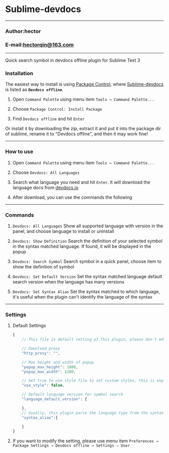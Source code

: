 Sublime-devdocs
===========================
****
### Author:hector
### E-mail:hectorqin@163.com
****

Quick search symbol in devdocs offline plugin for Sublime Text 3


### Installation

The easiest way to install is using [Package Control][pc], where [Sublime-devdocs][theme] is listed as **`Devdocs offline`**.

1. Open `Command Palette` using menu item `Tools → Command Palette...`

2. Choose `Package Control: Install Package`

3. Find `Devdocs offline` and hit `Enter`

Or install it by downloading the zip, extract it and put it into the package dir of sublime, rename it to "Devdocs offline", and then it may work fine!

***

### How to use

1. Open `Command Palette` using menu item `Tools → Command Palette...`

2. Choose `Devdocs: All Languages`

3. Search what language you need and hit `Enter`. It will download the language docs from [devdocs.io][devdocs.io]

4. After download, you can use the commands the following

***

### Commands

1. `Devdocs: All Languages`  Show all supported language with version in the panel, and choose language to install or uninstall

2. `Devdocs: Show Definition`  Search the definition of your selected symbol in the syntax matched language. If found, it will be displayed in the popup

3. `Devdocs: Search Symbol`  Search symbol in a quick panel, choose item to show the definition of symbol

4. `Devdocs: Set Default Version`  Set the syntax matched language default search version when the language has many versions

5. `Devdocs: Set Syntax Alias`  Set the syntax matched to which language, it's useful when the plugin can't identify the language of the syntax

***

### Settings

1. Default Settings

    ```js
    {
        // This file is default setting of this plugin, please don't edit this file

        // Download proxy
        "http_proxy": "",

        // Max height and width of popup
        "popup_max_height": 1080,
        "popup_max_width": 1280,

        // Set true to use style file to set custom styles, this is experimental
        "use_style": false,

        // Default language version for symbol search
        "language_default_version": {

        },
        // Usually, this plugin parse the language type from the syntax setting of the view, this may be not accurate, you can set this configuration to set the syntax alias
        "syntax_alias":{

        }
    }
    ```

2. If you want to modify the setting, please use menu item `Preferences → Package Settings → Devdocs offline → Settings – User`



<!-- Links -->

[pc]: https://packagecontrol.io/
[devdocs.io]: https://devdocs.io "devdocs.io"
[theme]: https://packagecontrol.io/packages/DevDocs%20offline

